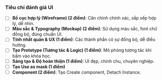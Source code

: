 ### Tiêu chí đánh giá UI

- [ ] **Bố cục hợp lý (Wireframe) (2 điểm)**: Căn chỉnh chính xác, sắp xếp hợp lý, dễ nhìn.
- [ ] **Màu sắc & Typography (Mockup) (2 điểm)**: Sử dụng màu sắc, font chữ đồng bộ, đúng chuẩn UI.
- [ ] **Tính nhất quán & UX (1 điểm)**: Các thành phần có sự đồng bộ, dễ điều hướng.
- [ ] **Tạo Prototype (Tương tác & Logic) (1 điểm)**: Mô phỏng tương tác khi bấm vào khóa học.
- [ ] **Sáng tạo & Độ hoàn thiện (1 điểm)**: UI đẹp, chỉnh chu, chuyên nghiệp.
- [ ] **Tạo Use as mask (1 điểm)**
- [ ] **Component (2 điểm)**: Tạo Create component, Detach Instance.
